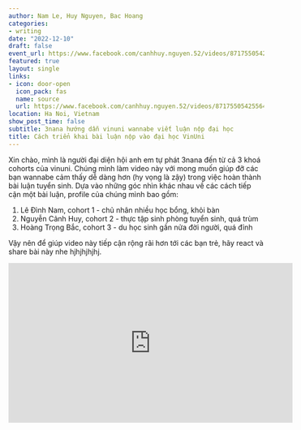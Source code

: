```yaml
---
author: Nam Le, Huy Nguyen, Bac Hoang
categories:
- writing
date: "2022-12-10"
draft: false
event_url: https://www.facebook.com/canhhuy.nguyen.52/videos/871755054255640
featured: true
layout: single
links:
- icon: door-open
  icon_pack: fas
  name: source
  url: https://www.facebook.com/canhhuy.nguyen.52/videos/871755054255640
location: Ha Noi, Vietnam
show_post_time: false
subtitle: 3nana hướng dẫn vinuni wannabe viết luận nộp đại học
title: Cách triển khai bài luận nộp vào đại học VinUni
---
```


Xin chào, mình là người đại diện hội anh em tự phát 3nana đến từ cả 3 khoá cohorts của vinuni.
Chúng mình làm video này với mong muốn giúp đỡ các bạn wannabe cảm thấy dễ dàng hơn (hy vọng là zậy) trong việc hoàn thành bài luận tuyển sinh.
Dựa vào những góc nhìn khác nhau về các cách tiếp cận một bài luận, profile của chúng mình bao gồm:

1. Lê Đình Nam, cohort 1 - chủ nhân nhiều học bổng, khỏi bàn
2. Nguyễn Cảnh Huy, cohort 2 - thực tập sinh phòng tuyển sinh, quá trùm
3. Hoàng Trọng Bắc, cohort 3 - du học sinh gần nửa đời người, quá đỉnh

Vậy nên để giúp video này tiếp cận rộng rãi hơn tới các bạn trẻ, hãy react và share bài này nhe hjhjhjhjhj.


<iframe width="560" height="315" src="https://www.youtube.com/embed/8LGglC77DS4" title="YouTube video player" frameborder="0" allow="accelerometer; autoplay; clipboard-write; encrypted-media; gyroscope; picture-in-picture; web-share" allowfullscreen></iframe>

